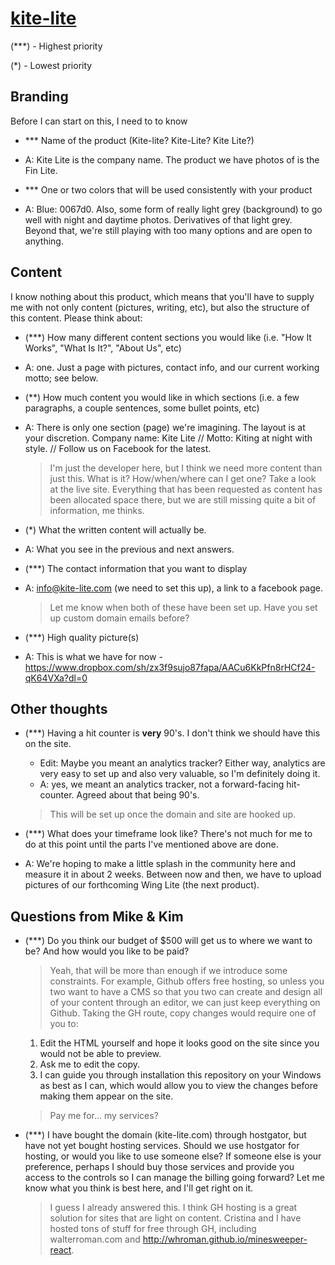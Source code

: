 # [kite-lite](http://whroman.github.io/kite-lite/)

(***) - Highest priority

(*) - Lowest priority

## Branding
Before I can start on this, I need to to know
- *** Name of the product (Kite-lite? Kite-Lite? Kite Lite?)
- A: Kite Lite is the company name.  The product we have photos of is the Fin Lite.  

- *** One or two colors that will be used consistently with your product
- A: Blue:  0067d0.  Also, some form of really light grey (background) to go well with night and daytime photos.  Derivatives of that light grey.  Beyond that, we're still playing with too many options and are open to anything. 

## Content

I know nothing about this product, which means that you'll have to supply me with not only content (pictures, writing, etc), but also the structure of this content.
Please think about:
- (***) How many different content sections you would like (i.e. "How It Works", "What Is It?", "About Us", etc)
- A: one.  Just a page with pictures, contact info, and our current working motto; see below. 

- (**) How much content you would like in which sections (i.e. a few paragraphs, a couple sentences, some bullet points, etc)
- A: There is only one section (page) we're imagining.  The layout is at your discretion.  Company name: Kite Lite // Motto: Kiting at night with style.  //  Follow us on Facebook for the latest. 

  > I'm just the developer here, but I think we need more content than just this. What is it? How/when/where can I get one? Take a look at the live site. Everything that has been requested as content has been allocated space there, but we are still missing quite a bit of information, me thinks.

- (*) What the written content will actually be.
- A: What you see in the previous and next answers.

- (***) The contact information that you want to display
- A: info@kite-lite.com (we need to set this up), a link to a facebook page. 

  > Let me know when both of these have been set up. Have you set up custom domain emails before?

- (***) High quality picture(s)  
- A: This is what we have for now - https://www.dropbox.com/sh/zx3f9sujo87fapa/AACu6KkPfn8rHCf24-qK64VXa?dl=0

## Other thoughts
- (***) Having a hit counter is __very__ 90's. I don't think we should have this on the site.
  - Edit: Maybe you meant an analytics tracker? Either way, analytics are very easy to set up and also very valuable, so I'm definitely doing it.
  - A: yes, we meant an analytics tracker, not a forward-facing hit-counter.  Agreed about that being 90's. 

  > This will be set up once the domain and site are hooked up.

- (***) What does your timeframe look like? There's not much for me to do at this point until the parts I've mentioned above are done.
- A: We're hoping to make a little splash in the community here and measure it in about 2 weeks.  Between now and then, we have to upload pictures of our forthcoming Wing Lite (the next product).  

## Questions from Mike & Kim
- (***) Do you think our budget of $500 will get us to where we want to be?  And how would you like to be paid?

  > Yeah, that will be more than enough if we introduce some constraints. For example, Github offers free hosting, so unless you two want to have a CMS so that you two can create and design all of your content through an editor, we can just keep everything on Github. Taking the GH route, copy changes would require one of you to:
  1) Edit the HTML yourself and hope it looks good on the site since you would not be able to preview.
  2) Ask me to edit the copy.
  3) I can guide you through installation this repository on your Windows as best as I can, which would allow you to view the changes before making them appear on the site.

  > Pay me for... my services?

- (***) I have bought the domain (kite-lite.com) through hostgator, but have not yet bought hosting services.  Should we use hostgator for hosting, or would you like to use someone else?  If someone else is your preference, perhaps I should buy those services and provide you access to the controls so I can manage the billing going forward?  Let me know what you think is best here, and I'll get right on it.

  > I guess I already answered this. I think GH hosting is a great solution for sites that are light on content. Cristina and I have hosted tons of stuff for free through GH, including walterroman.com and http://whroman.github.io/minesweeper-react.
